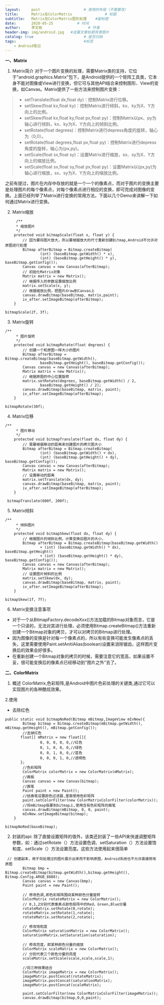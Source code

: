 ```yaml
---
layout:     post                    # 使用的布局（不需要改）
title:      Matrix及ColorMatrix               # 标题 
subtitle:   Matrix及ColorMatrix图形处理    #副标题
date:       2020-05-25           # 时间
author:     李文拓                     # 作者
header-img: img/android.jpg   #这篇文章标题背景图片
catalog: true                       # 是否归档
tags:                               #标签
    - Android笔记
---
```


 **一、Matrix**

1.  Matrix简介
    对于一个图片变换的处理，需要Matrix类的支持，它位于"android.graphics.Matrix"包下，是Android提供的一个矩阵工具类，它本身不能对图像或View进行变换，但它可与其他API结合来控制图形、View的变换，如Canvas。Matrix提供了一些方法来控制图片变换：

> *   setTranslate(float dx,float dy)：控制Matrix进行位移。
> *   setSkew(float kx,float ky)：控制Matrix进行倾斜，kx、ky为X、Y方向上的比例。
> *   setSkew(float kx,float ky,float px,float py)：控制Matrix以px、py为轴心进行倾斜，kx、ky为X、Y方向上的倾斜比例。
> *   setRotate(float degrees)：控制Matrix进行depress角度的旋转，轴心为（0,0）。
> *   setRotate(float degrees,float px,float py)：控制Matrix进行depress角度的旋转，轴心为(px,py)。
> *   setScale(float sx,float sy)：设置Matrix进行缩放，sx、sy为X、Y方向上的缩放比例。
> *   setScale(float sx,float sy,float px,float py)：设置Matrix以(px,py)为轴心进行缩放，sx、sy为X、Y方向上的缩放比例。

之前有提过，图片在内存中存放的就是一个一个的像素点，而对于图片的变换主要是处理图片的每个像素点，对每个像素点进行相应的变换，即可完成对图像的变换。上面已经列举了Matrix进行变换的常用方法，下面以几个Demo来讲解一下如何通过Matrix进行变换。

2.  Matrix缩放

```
     /**
     * 缩放图片
     */
    protected void bitmapScale(float x, float y) {
        // 因为要将图片放大，所以要根据放大的尺寸重新创建Bitmap,Android不允许对原图进行处理
        Bitmap afterBitmap = Bitmap.createBitmap(
                (int) (baseBitmap.getWidth() * x),
                (int) (baseBitmap.getHeight() * y), baseBitmap.getConfig());
        Canvas canvas = new Canvas(afterBitmap);
        // 初始化Matrix对象
        Matrix matrix = new Matrix();
        // 根据传入的参数设置缩放比例
        matrix.setScale(x, y);
        // 根据缩放比例，把图片draw到Canvas上
        canvas.drawBitmap(baseBitmap, matrix,paint);
        iv_after.setImageBitmap(afterBitmap);
    }

bitmapScale(2f, 3f);

```

3.  Matrix旋转

```
/**
     * 图片旋转
     */
    protected void bitmapRotate(float degrees) {
        // 创建一个和原图一样大小的图片
        Bitmap afterBitmap = Bitmap.createBitmap(baseBitmap.getWidth(),
                baseBitmap.getHeight(), baseBitmap.getConfig());
        Canvas canvas = new Canvas(afterBitmap);
        Matrix matrix = new Matrix();
        // 根据原图的中心位置旋转
        matrix.setRotate(degrees, baseBitmap.getWidth() / 2,
                baseBitmap.getHeight() / 2);
        canvas.drawBitmap(baseBitmap, matrix, paint);
        iv_after.setImageBitmap(afterBitmap);
    }

bitmapRotate(30f);

```

4.  Matrix位移

```
/**
     * 图片移动
     */
    protected void bitmapTranslate(float dx, float dy) {
        // 需要根据移动的距离来创建图片的拷贝图大小
        Bitmap afterBitmap = Bitmap.createBitmap(
                (int) (baseBitmap.getWidth() + dx),
                (int) (baseBitmap.getHeight() + dy), baseBitmap.getConfig());
        Canvas canvas = new Canvas(afterBitmap);
        Matrix matrix = new Matrix();
        // 设置移动的距离
        matrix.setTranslate(dx, dy);
        canvas.drawBitmap(baseBitmap, matrix, paint);
        iv_after.setImageBitmap(afterBitmap);
    }

 bitmapTranslate(600f, 200f);

```

5.  Matrix倾斜

```
/**
     * 倾斜图片
     */
    protected void bitmapSkew(float dx, float dy) {
        // 根据图片的倾斜比例，计算变换后图片的大小，
        Bitmap afterBitmap = Bitmap.createBitmap(baseBitmap.getWidth()
                + (int) (baseBitmap.getWidth() * dx), baseBitmap.getHeight()
                + (int) (baseBitmap.getHeight() * dy), baseBitmap.getConfig());
        Canvas canvas = new Canvas(afterBitmap);
        Matrix matrix = new Matrix();
        // 设置图片倾斜的比例
        matrix.setSkew(dx, dy);
        canvas.drawBitmap(baseBitmap, matrix, paint);
        iv_after.setImageBitmap(afterBitmap);
    }

bitmapSkew(1f, 7f);

```

6.  Matrix变换注意事项

*   对于一个从BitmapFactory.decodeXxx()方法加载的Bitmap对象而言，它是一个只读的，无法对其进行处理，必须使用Bitmap.createBitmap()方法重新创建一个Bitmap对象的拷贝，才可以对拷贝的Bitmap进行处理。
*   因为图像的变换是针对每一个像素点的，所以有些变换可能发生像素点的丢失，这里需要使用Paint.setAnitiAlias(boolean)设置来消除锯齿，这样图片变换后的效果会好很多。
*   在重新创建一个Bitmap对象的拷贝的时候，需要注意它的宽高，如果设置不妥，很可能变换后的像素点已经移动到"图片之外"去了。

**二、ColorMatrix**

1.  概述
    ColorMatrix,色彩矩阵,是Android中图片色彩处理的关键类,通过它可以实现图片的各种酷炫效果。

2.使用

*   去除红色

```
public static void bitmapNoRed(Bitmap mBitmap,ImageView mIvNew){
        Bitmap bitmap = Bitmap.createBitmap(mBitmap.getWidth(), mBitmap.getHeight(), mBitmap.getConfig());
        //去掉红色
       float[] mMatrix = new float[]{
                0, 0, 0, 0, 0,//红色
                0, 1, 0, 0, 0,//绿色
                0, 0, 1, 0, 0,//蓝色
                0, 0, 0, 1, 0,//透明色
       };
        //色彩矩阵
        ColorMatrix colorMatrix = new ColorMatrix(mMatrix);
        //画板
        Canvas canvas = new Canvas(bitmap);
        //画笔
        Paint paint = new Paint();
        //给画笔设置颜色过滤器,里面使用色彩矩阵
        paint.setColorFilter(new ColorMatrixColorFilter(colorMatrix));
        //将mBitmap临摹到bitmap上,使用含有色彩矩阵的画笔
        canvas.drawBitmap(mBitmap, 0, 0, paint);
        mIvNew.setImageBitmap(bitmap);
    }

bitmapNoRed(baseBitmap);

```

2.  封装的api:
    除了直接设置矩阵的值外，该类还封装了一些API来快速调整矩阵参数，如：通过setRotate（）方法设置色调、setSaturation（）方法设置饱和度、setScale（）方法设置亮度。这些方法使用起来很简单

```
 // 创建副本，用于将处理过的图片展示出来而不影响原图，Android系统也不允许直接修改原图
        Bitmap bmp = Bitmap.createBitmap(bitmap.getWidth(),bitmap.getHeight(), Bitmap.Config.ARGB_8888);
        Canvas canvas = new Canvas(bmp);
        Paint paint = new Paint();

        // 修改色调,即色彩矩阵围绕某种颜色分量旋转
        ColorMatrix rotateMatrix = new ColorMatrix();
        // 0,1,2分别代表像素点颜色矩阵中的Red，Green,Blue分量
        rotateMatrix.setRotate(0,rotate);
        rotateMatrix.setRotate(1,rotate);
        rotateMatrix.setRotate(2,rotate);

        // 修改饱和度
        ColorMatrix saturationMatrix = new ColorMatrix();
        saturationMatrix.setSaturation(saturation);

        // 修改亮度，即某种颜色分量的缩放
        ColorMatrix scaleMatrix = new ColorMatrix();
        // 分别代表三个颜色分量的亮度
        scaleMatrix.setScale(scale,scale,scale,1);

        //将三种效果结合
        ColorMatrix imageMatrix = new ColorMatrix();
        imageMatrix.postConcat(rotateMatrix);
        imageMatrix.postConcat(saturationMatrix);
        imageMatrix.postConcat(scaleMatrix);

        paint.setColorFilter(new ColorMatrixColorFilter(imageMatrix));
        canvas.drawBitmap(bitmap,0,0,paint);

```

